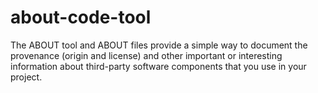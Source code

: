about-code-tool
===============

The ABOUT tool and ABOUT files provide a simple way to document the provenance  (origin and license) and other important or interesting information about  third-party software components that you use in your project. 
